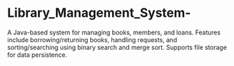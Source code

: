 # Library_Management_System-
A Java-based system for managing books, members, and loans. Features include borrowing/returning books, handling requests, and sorting/searching using binary search and merge sort. Supports file storage for data persistence.
